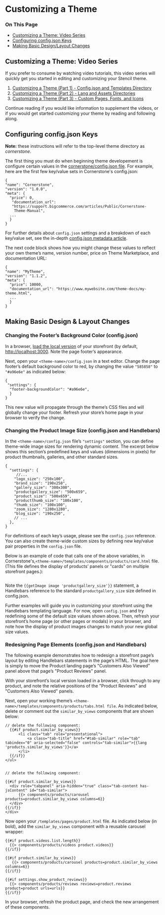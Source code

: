 <h1>Customizing a Theme</h1>

<div class="otp" id="no-index">
	<h3> On This Page </h3>
	<ul>
    <li><a href="#customizing_video">Customizing a Theme: Video Series</a></li>
		<li><a href="#customizing_config-json">Configuring config.json Keys</a></li>
    <li><a href="#customizing_basic-changes">Making Basic Design/Layout Changes</a></li>
	</ul>
</div>

<a href='#customizing_video' aria-hidden='true' class='block-anchor'  id='customizing_video'></a>

## Customizing a Theme: Video Series

If you prefer to consume by watching video tutorials, this video series will quickly get you started in editing and customizing your Stencil theme.

1. [Customizing a Theme (Part 1) - Config.json and Templates Directory](https://www.youtube.com/watch?v=HORseXHq-nI&index=6&list=PLwTYtMwfzbe7EZiIWPAmPtuwRHkY7BG-0)
2. [Customizing a Theme (Part 2) - Lang and Assets Directories](https://www.youtube.com/watch?v=OUg8ksWQGA0&index=7&list=PLwTYtMwfzbe7EZiIWPAmPtuwRHkY7BG-0)
3. [Customizing a Theme (Part 3) - Custom Pages, Fonts, and Icons](https://www.youtube.com/watch?v=ZwrVN5QrEZY&index=8&list=PLwTYtMwfzbe7EZiIWPAmPtuwRHkY7BG-0)

Continue reading if you would like information to supplement the videos, or if you would get started customizing your theme by reading and following along.

<a href='#customizing_config-json' aria-hidden='true' class='block-anchor'  id='customizing_config-json'></a>

## Configuring config.json Keys

**Note:** these instructions will refer to the top-level theme directory as _cornerstone_.

The first thing you must do when beginning theme developement is configure certain values in the [cornerstone/config.json file](https://github.com/bigcommerce/cornerstone/blob/master/config.json). For example, here are the first few key/value sets in Cornerstone's config.json:

```
{
"name": "Cornerstone",
"version": "1.0.0",
"meta": {
  "price": 0,
   "documentation_url": 		
   "https://support.bigcommerce.com/articles/Public/Cornerstone-
   	Theme-Manual",
  ...
  }
}
```

For further details about `config.json` settings and a breakdown of each key/value set, see the in-depth [config.json metadata article](/stencil-docs/stencil-theme-editor/config-json-metadata). 

The next code block shows how you might change these values to reflect your own theme’s name, version number, price on Theme Marketplace, and documentation URL:

```
{
"name": "MyTheme",
"version": "1.1.2",
"meta": {
  "price": 10000,
  "documentation_url": "https://www.mywebsite.com/theme-docs/my-theme.html",
  ...
  }
}
```

<a href='#customizing_basic-changes' aria-hidden='true' class='block-anchor'  id='customizing_basic-changes'></a>

## Making Basic Design & Layout Changes

### Changing the Footer’s Background Color (config.json)

In a browser, [load the local version](/stencil-docs/getting-started/launching-stencil/running-stencil-locally) of your storefront (by default, [http://localhost:3000](http://localhost:3000). Note the page footer’s appearance.

Next, open your `<theme-name>/config.json` in a text editor. Change the page footer’s default background color to red, by changing the value `"585858"` to `"#a96e6e"` as indicated below:
```
{
 "settings": {
  "footer-backgroundColor": "#a96e6e",
  }
}
```

This new value will propagate through the theme’s CSS files and will globally change your footer. Refresh your store’s home page in your browser to verify the change.

### Changing the Product Image Size (config.json and Handlebars)

In the `<theme-name>/config.json` file’s `"settings"` section, you can define theme-wide image sizes for rendering dynamic content. The excerpt below shows this section’s predefined keys and values (dimensions in pixels) for product thumbnails, galleries, and other standard sizes.

```
{
  "settings": {
     //...
    "logo_size": "250x100",
    "brand_size": "190x250",
    "gallery_size": "300x300",
    "productgallery_size": "500x659",
    "product_size": "500x659",
    "productthumb_size": "100x100",
    "thumb_size": "100x100",
    "zoom_size": "1280x1280",
    "blog_size": "190x250",
    // ...
  },
}
```

For definitions of each key’s usage, please see the `config.json` reference. You can also create theme-wide custom sizes by defining new key/value pair properties in the `config.json` file.

Below is an example of code that calls one of the above variables, in Cornerstone's,`<theme-name>/templates/components/products/card.html` file. (This file defines the display of products’ panels or "cards" on multiple storefront pages.): 


```<img class="card-image" src="{{getImage image 'productgallery_size' (cdn theme_settings.default_image_product)}}" alt="{{image.alt}}">
```

Note the `{{getImage image 'productgallery_size'}}` statement, a Handlebars reference to the standard `productgallery_size` size defined in config.json.

Further examples will guide you in customizing your storefront using the Handlebars templating language. 
For now, open `config.json` and try redefining some of the default size values shown above. Then, refresh your storefront’s home page (or other pages or modals) in your browser, and note how the display of product images changes to match your new global size values.

### Redesigning Page Elements (config.json and Handlebars)

The following example demonstrates how to redesign a storefront page’s layout by editing Handlebars statements in the page’s HTML. The goal here is simply to move the Product landing page’s "Customers Also Viewed" panel above that page’s "Product Reviews" panel.

With your storefront’s local version loaded in a browser, click through to any product, and note the relative positions of the "Product Reviews" and "Customers Also Viewed" panels.

Next, open your working theme’s `<theme-name>/templates/components/products/tabs.html file`. As indicated below, delete or comment out the `similar_by_views` components that are shown below:

```
// delete the following component:
  {{#if product.similar_by_views}}
      <li class="tab" role="presentational">
          <a class="tab-title" href="#tab-similar" role="tab" tabindex="0" aria-selected="false" controls="tab-similar">{{lang 'products.similar_by_views'}}</a>
      </li>
  {{/if}}
</ul>


// delete the following component:

{{#if product.similar_by_views}}
  <div role="tabpanel" aria-hidden="true" class="tab-content has-jsContent" id="tab-similar">
      {{> components/products/carousel products=product.similar_by_views columns=6}}
  </div>
{{/if}}
</div>
```

Now open your `/templates/pages/product.html` file. As indicated below (in bold), add the `similar_by_views` component with a reusable carousel wrapper:

```
{{#if product.videos.list.length}}
  {{> components/products/videos product.videos}}
{{/if}}

{{#if product.similar_by_views}}
   {{> components/products/carousel products=product.similar_by_views columns=6}}
{{/if}}

{{#if settings.show_product_reviews}}
  {{> components/products/reviews reviews=product.reviews product=product urls=urls}}
{{/if}}
```

In your browser, refresh the product page, and check the new arrangement of these components.

